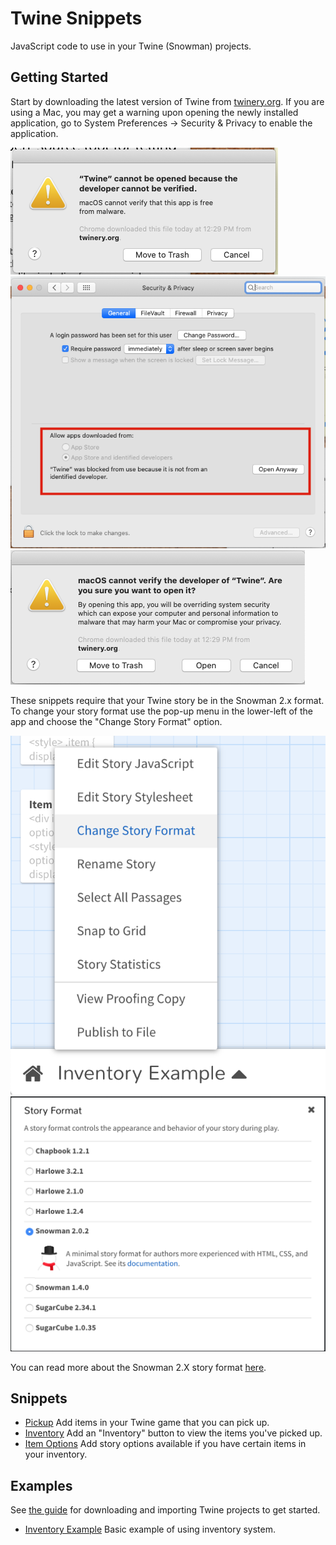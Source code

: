 # Twine Snippets

JavaScript code to use in your Twine (Snowman) projects.

## Getting Started

Start by downloading the latest version of Twine from [twinery.org](https://twinery.org/). If you are using a Mac, you may get a warning upon opening the newly installed application, go to System Preferences -> Security & Privacy to enable the application.

![warning message on opening Twine](/images/mac-warning.png?raw=true)
![enabling Twine in Security & Privacy](/images/mac-security.png?raw=true)
![new open dialogue once enabled](/images/mac-open.png?raw=true)

These snippets require that your Twine story be in the Snowman 2.x format. To change your story format use the pop-up menu in the lower-left of the app and choose the "Change Story Format" option.

![Twine pop-up menu](/images/twine-menu.png?raw=true)
![Twine story format options](/images/twine-story-formats.png?raw=true)

You can read more about the Snowman 2.X story format [here](https://videlais.github.io/snowman/2/).

## Snippets

- [Pickup](/snippets/pickup.md) Add items in your Twine game that you can pick up.
- [Inventory](/snippets/inventory.md) Add an "Inventory" button to view the items you've picked up.
- [Item Options](/snippets/item_options.md) Add story options available if you have certain items in your inventory.

## Examples

See [the guide](/examples) for downloading and importing Twine projects to get started.

- [Inventory Example](/examples/inventory-example.html?raw=true) Basic example of using inventory system.
